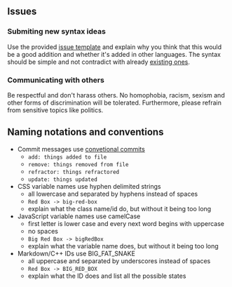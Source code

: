 ## Issues

### Submiting new syntax ideas

Use the provided [issue template](https://github.com/besterestmark/bettermark/blob/master/.github/ISSUE_TEMPLATE/feature-request.md) and explain why you think that this would be a good addition and whether it's added in other languages. The syntax should be simple and not contradict with already [existing ones](https://github.com/besterestmark/bettermark/blob/master/docs/Specs.md).

### Communicating with others

Be respectful and don't harass others. No homophobia, racism, sexism and other forms of discrimination will be tolerated. Furthermore, please refrain from sensitive topics like politics.

## Naming notations and conventions

- Commit messages use [convetional commits](https://www.conventionalcommits.org/en/v1.0.0/)
  + `add: things added to file`
  + `remove: things removed from file`
  + `refractor: things refractored`
  + `update: things updated`
- CSS variable names use hyphen delimited strings
  + all lowercase and separated by hyphens instead of spaces
  + `Red Box -> big-red-box`
  + explain what the class name/id do, but without it being too long
- JavaScript variable names use camelCase
  + first letter is lower case and every next word begins with uppercase
  + no spaces
  + `Big Red Box -> bigRedBox`
  + explain what the variable name does, but without it being too long
- Markdown/C++ IDs use BIG_FAT_SNAKE
  + all uppercase and separated by underscores instead of spaces
  + `Red Box -> BIG_RED_BOX`
  + explain what the ID does and list all the possible states
